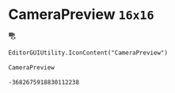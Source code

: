 # CameraPreview `16x16`
<img src="/img/CameraPreview.png" width=16 height=16>

``` CSharp
EditorGUIUtility.IconContent("CameraPreview")
```
```
CameraPreview
```
```
-3682675918830112238
```
